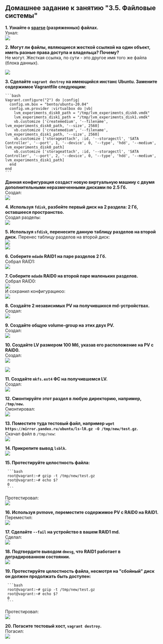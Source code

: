 ## Домашнее задание к занятию "3.5. Файловые системы"

**1. Узнайте о [sparse](https://ru.wikipedia.org/wiki/%D0%A0%D0%B0%D0%B7%D1%80%D0%B5%D0%B6%D1%91%D0%BD%D0%BD%D1%8B%D0%B9_%D1%84%D0%B0%D0%B9%D0%BB) (разряженных) файлах.**  
Узнал:  
![](img/sc_01.png)

**2. Могут ли файлы, являющиеся жесткой ссылкой на один объект, иметь разные права доступа и владельца? Почему?**  
Не могут.
Жесткая ссылка, по сути - это другое имя того же файла (блока данных).  

![](img/sc_02.png)

**3. Сделайте `vagrant destroy` на имеющийся инстанс Ubuntu. Замените содержимое Vagrantfile следующим:**  

    ```bash
    Vagrant.configure("2") do |config|
      config.vm.box = "bento/ubuntu-20.04"
      config.vm.provider :virtualbox do |vb|
        lvm_experiments_disk0_path = "/tmp/lvm_experiments_disk0.vmdk"
        lvm_experiments_disk1_path = "/tmp/lvm_experiments_disk1.vmdk"
        vb.customize ['createmedium', '--filename', lvm_experiments_disk0_path, '--size', 2560]
        vb.customize ['createmedium', '--filename', lvm_experiments_disk1_path, '--size', 2560]
        vb.customize ['storageattach', :id, '--storagectl', 'SATA Controller', '--port', 1, '--device', 0, '--type', 'hdd', '--medium', lvm_experiments_disk0_path]
        vb.customize ['storageattach', :id, '--storagectl', 'SATA Controller', '--port', 2, '--device', 0, '--type', 'hdd', '--medium', lvm_experiments_disk1_path]
      end
    end
    ```
**Данная конфигурация создаст новую виртуальную машину с двумя дополнительными неразмеченными дисками по 2.5 Гб.**  
Создал:  
![](img/sc_03.png)


**4. Используя `fdisk`, разбейте первый диск на 2 раздела: 2 Гб, оставшееся пространство.**  
Создал разделы:  
![](img/sc_04.png)

**5. Используя `sfdisk`, перенесите данную таблицу разделов на второй диск.** 
Перенес таблицу разделов на второй диск:    
![](img/sc_05_1.png)  
![](img/sc_05_2.png)

**6. Соберите `mdadm` RAID1 на паре разделов 2 Гб.**  
Собрал RAID1:  
![](img/sc_06.png)

**7. Соберите `mdadm` RAID0 на второй паре маленьких разделов.**  
Собрал RAID0:  
![](img/sc_07_1.png)  
И сохранил конфигурациюо:  
![](img/sc_07_2.png)  


**8. Создайте 2 независимых PV на получившихся md-устройствах.**  
Создал:    
![](img/sc_08.png)     


**9. Создайте общую volume-group на этих двух PV.**   
Создал:    
![](img/sc_09.png)   

**10. Создайте LV размером 100 Мб, указав его расположение на PV с RAID0.**   
Создал:   
![](img/sc_10_1.png)    

![](img/sc_10_2.png)  


**11. Создайте `mkfs.ext4` ФС на получившемся LV.**  
Создал:   
![](img/sc_11.png)    

**12. Смонтируйте этот раздел в любую директорию, например, `/tmp/new`.**  
Смонтировал:   
![](img/sc_12.png)    


**13. Поместите туда тестовый файл, например `wget https://mirror.yandex.ru/ubuntu/ls-lR.gz -O /tmp/new/test.gz`.**  
Скачал файл в `/tmp/new`:     
![](img/sc_13.png)    

**14. Прикрепите вывод `lsblk`.**  
![](img/sc_14.png)    


**15. Протестируйте целостность файла:**  

     ```bash
     root@vagrant:~# gzip -t /tmp/new/test.gz
     root@vagrant:~# echo $?
     0
     ```
Протестировал:   
![](img/sc_15.png)   

**16. Используя pvmove, переместите содержимое PV с RAID0 на RAID1.**  
Переместил:   
![](img/sc_16.png)   


**17. Сделайте `--fail` на устройство в вашем RAID1 md.**   
Сделал:  
![](img/sc_17.png)     

**18. Подтвердите выводом `dmesg`, что RAID1 работает в деградированном состоянии.**  
![](img/sc_18.png)   

**19. Протестируйте целостность файла, несмотря на "сбойный" диск он должен продолжать быть доступен:**

     ```bash
     root@vagrant:~# gzip -t /tmp/new/test.gz
     root@vagrant:~# echo $?
     0
     ```
Протестировал:   
![](img/sc_19.png)    


**20. Погасите тестовый хост, `vagrant destroy`.**  
Погасил:   
![](img/sc_20.png)    